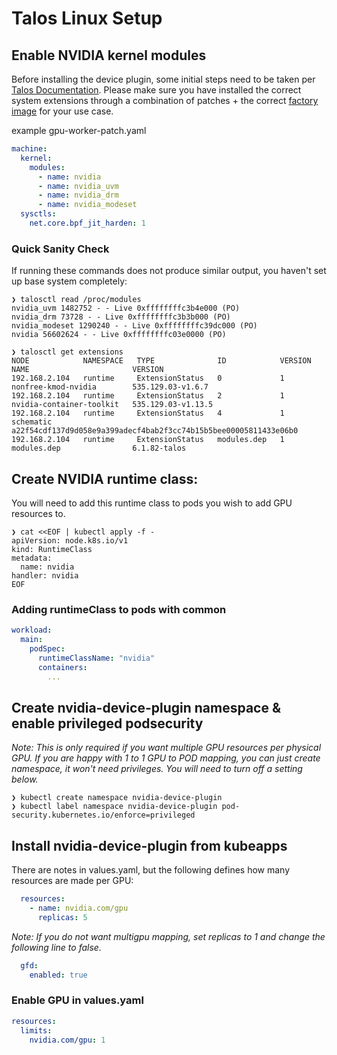 # Talos Linux Setup

## Enable NVIDIA kernel modules
Before installing the device plugin, some initial steps need to be taken per
[Talos Documentation][1]. Please make sure you have installed the correct system
extensions through a combination of patches + the correct [factory image][2] for your
use case.

example gpu-worker-patch.yaml
```yaml
machine:
  kernel:
    modules:
      - name: nvidia
      - name: nvidia_uvm
      - name: nvidia_drm
      - name: nvidia_modeset
  sysctls:
    net.core.bpf_jit_harden: 1
```

### Quick Sanity Check
If running these commands does not produce similar output, you haven't set up base
system completely:
```
❯ talosctl read /proc/modules
nvidia_uvm 1482752 - - Live 0xffffffffc3b4e000 (PO)
nvidia_drm 73728 - - Live 0xffffffffc3b3b000 (PO)
nvidia_modeset 1290240 - - Live 0xffffffffc39dc000 (PO)
nvidia 56602624 - - Live 0xffffffffc03e0000 (PO)

❯ talosctl get extensions
NODE            NAMESPACE   TYPE              ID            VERSION   NAME                       VERSION
192.168.2.104   runtime     ExtensionStatus   0             1         nonfree-kmod-nvidia        535.129.03-v1.6.7
192.168.2.104   runtime     ExtensionStatus   2             1         nvidia-container-toolkit   535.129.03-v1.13.5
192.168.2.104   runtime     ExtensionStatus   4             1         schematic                  a22f54cdf137d9d058e9a399adecf4bab2f3cc74b15b5bee00005811433e06b0
192.168.2.104   runtime     ExtensionStatus   modules.dep   1         modules.dep                6.1.82-talos
```

## Create NVIDIA runtime class:
You will need to add this runtime class to pods you wish to add GPU resources to.
```
❯ cat <<EOF | kubectl apply -f -
apiVersion: node.k8s.io/v1
kind: RuntimeClass
metadata:
  name: nvidia
handler: nvidia
EOF
```

### Adding runtimeClass to pods with common
```yaml
workload:
  main:
    podSpec:
      runtimeClassName: "nvidia"
      containers:
        ...
```

## Create nvidia-device-plugin namespace & enable privileged podsecurity

*Note: This is only required if you want multiple GPU resources per physical GPU. If you are happy with 1 to 1 GPU to POD mapping, you can just create namespace, it won't need privileges. You will need to turn off a setting below.*

```
❯ kubectl create namespace nvidia-device-plugin
❯ kubectl label namespace nvidia-device-plugin pod-security.kubernetes.io/enforce=privileged
```

## Install nvidia-device-plugin from kubeapps
There are notes in values.yaml, but the following defines how many resources are made per GPU:
```yaml
  resources:
    - name: nvidia.com/gpu
      replicas: 5
```

*Note: If you do not want multigpu mapping, set replicas to 1 and change the following line to false.*
```yaml
  gfd:
    enabled: true
```

### Enable GPU in values.yaml
```yaml
resources:
  limits:
    nvidia.com/gpu: 1
```

[1]: https://www.talos.dev/v1.6/talos-guides/configuration/nvidia-gpu-proprietary/
[2]: https://factory.talos.dev
